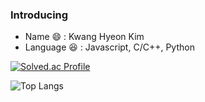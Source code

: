 ### Introducing
- Name 😄 : Kwang Hyeon Kim
- Language :satisfied: : Javascript, C/C++, Python


[![Solved.ac Profile](http://mazassumnida.wtf/api/generate_badge?boj=rhkdguskim)](https://solved.ac/rhkdguskim)

![Top Langs](https://github-readme-stats.vercel.app/api/top-langs/?username=rhkdguskim)
<!--
**rhkdguskim/rhkdguskim** is a ✨ _special_ ✨ repository because its `README.md` (this file) appears on your GitHub profile.

Here are some ideas to get you started:

- 🔭 I’m currently working on ...
- 🌱 I’m currently learning ...
- 👯 I’m looking to collaborate on ...
- 🤔 I’m looking for help with ...
- 💬 Ask me about ...
- 📫 How to reach me: ...
- 😄 Pronouns: ...
- ⚡ Fun fact: ...
-->
